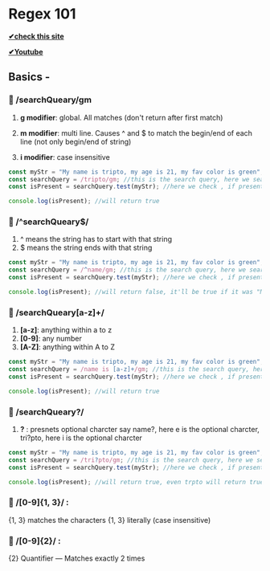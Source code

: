 # Regex 101

**[✔check this site]("https://regex101.com/")**

**[✔Youtube]("https://www.youtube.com/watch?v=909NfO1St0A")**


## Basics -

### 🔰 /searchQueary/gm ###

1. **g modifier**: global. All matches (don't return after first match)

2. **m modifier**: multi line. Causes ^ and $ to match the begin/end of each line (not only begin/end of string)

3. **i modifier**: case insensitive

``` javascript
const myStr = "My name is tripto, my age is 21, my fav color is green";
const searchQuery = /tripto/gm; //this is the search query, here we search for "tripto"
const isPresent = searchQuery.test(myStr); //here we check , if present then true, else false

console.log(isPresent); //will return true

`````

### 🔰 /^searchQueary$/ ###

1. ^ means the string has to start with that string
2. $ means the string ends with that string


``` javascript
const myStr = "My name is tripto, my age is 21, my fav color is green";
const searchQuery = /^name/gm; //this is the search query, here we search for "My", charcter sensitive here
const isPresent = searchQuery.test(myStr); //here we check , if present then true, else false

console.log(isPresent); //will return false, it'll be true if it was "My"

`````

### 🔰 /searchQueary[a-z]+/ ###

1. **[a-z]**: anything within a to z
2. **[0-9]**: any number
3. **[A-Z]**: anything within A to Z

``` javascript
const myStr = "My name is tripto, my age is 21, my fav color is green";
const searchQuery = /name is [a-z]+/gm; //this is the search query, here we search for "name is plus anything within a - z, so tripto will be also counted"
const isPresent = searchQuery.test(myStr); //here we check , if present then true, else false

console.log(isPresent); //will return true

`````

### 🔰 /searchQueary?/ ###

1. **?** : presnets optional charcter say name?, here e is the optional charcter, tri?pto, here i is the optional charcter 


``` javascript
const myStr = "My name is tripto, my age is 21, my fav color is green";
const searchQuery = /tri?pto/gm; //this is the search query, here we search for "name is plus anything within a - z, so tripto will be also counted"
const isPresent = searchQuery.test(myStr); //here we check , if present then true, else false

console.log(isPresent); //will return true, even trpto will return true

````
### 🔰 /[0-9]{1, 3}/ : 

{1, 3} matches the characters {1, 3} literally (case insensitive)

### 🔰 /[0-9]{2}/ : 

{2} Quantifier — Matches exactly 2 times 

